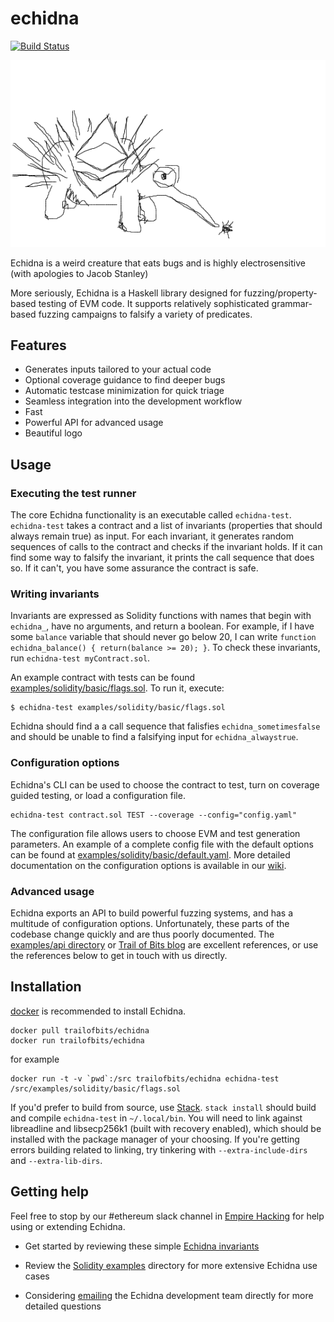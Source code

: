 # echidna

[![Build Status](https://travis-ci.org/crytic/echidna.svg?branch=master)](https://travis-ci.org/trailofbits/echidna)

![echidna logo](echidna.png)

Echidna is a weird creature that eats bugs and is highly electrosensitive (with apologies to Jacob Stanley)

More seriously, Echidna is a Haskell library designed for fuzzing/property-based testing of EVM code. It supports relatively sophisticated grammar-based fuzzing campaigns to falsify a variety of predicates.

## Features

* Generates inputs tailored to your actual code
* Optional coverage guidance to find deeper bugs
* Automatic testcase minimization for quick triage
* Seamless integration into the development workflow
* Fast
* Powerful API for advanced usage
* Beautiful logo

## Usage

### Executing the test runner

The core Echidna functionality is an executable called `echidna-test`. `echidna-test` takes a contract and a list of invariants (properties that should always remain true) as input. For each invariant, it generates random sequences of calls to the contract and checks if the invariant holds. If it can find some way to falsify the invariant, it prints the call sequence that does so. If it can't, you have some assurance the contract is safe.

### Writing invariants

Invariants are expressed as Solidity functions with names that begin with `echidna_`, have no arguments, and return a boolean. For example, if I have some `balance` variable that should never go below 20, I can write `function echidna_balance() { return(balance >= 20); }`. To check these invariants, run `echidna-test myContract.sol`.

An example contract with tests can be found [examples/solidity/basic/flags.sol](examples/solidity/basic/flags.sol). To run it, execute: 
```
$ echidna-test examples/solidity/basic/flags.sol
```

Echidna should find a a call sequence that falisfies `echidna_sometimesfalse` and should be unable to find a falsifying input for `echidna_alwaystrue`.

### Configuration options

Echidna's CLI can be used to choose the contract to test, turn on coverage guided testing, or load a configuration file.

```
echidna-test contract.sol TEST --coverage --config="config.yaml"
```

The configuration file allows users to choose EVM and test generation parameters. An example of a complete config file with the default options can be found at [examples/solidity/basic/default.yaml](examples/solidity/basic/default.yaml). More detailed documentation on the configuration options is available in our [wiki](https://github.com/trailofbits/echidna/wiki/Config).

### Advanced usage

Echidna exports an API to build powerful fuzzing systems, and has a multitude of configuration options. Unfortunately, these parts of the codebase change quickly and are thus poorly documented. The [examples/api directory](examples/api) or [Trail of Bits blog](https://blog.trailofbits.com/2018/05/03/state-machine-testing-with-echidna/) are excellent references, or use the references below to get in touch with us directly.

## Installation

[docker](https://www.docker.com/) is recommended to install Echidna.

```
docker pull trailofbits/echidna
docker run trailofbits/echidna
```

for example

```
docker run -t -v `pwd`:/src trailofbits/echidna echidna-test /src/examples/solidity/basic/flags.sol
```


If you'd prefer to build from source, use [Stack](https://docs.haskellstack.org/en/stable/README/).
`stack install` should build and compile `echidna-test` in `~/.local/bin`.
You will need to link against libreadline and libsecp256k1 (built with recovery enabled), which should be installed with the package manager of your choosing.
If you're getting errors building related to linking, try tinkering with `--extra-include-dirs` and `--extra-lib-dirs`.

## Getting help

Feel free to stop by our #ethereum slack channel in [Empire Hacking](https://empireslacking.herokuapp.com/) for help using or extending Echidna.

* Get started by reviewing these simple [Echidna invariants](examples/solidity/basic/flags.sol)

* Review the [Solidity examples](examples/solidity) directory for more extensive Echidna use cases

* Considering [emailing](mailto:jp@trailofbits.com) the Echidna development team directly for more detailed questions
